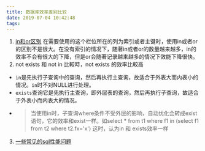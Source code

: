 ```yaml
---
title: 数据库效率差别比较
date: 2019-07-04 10:42:48
tags:
---
```

1. [in和or区别](https://www.itread01.com/content/1548957278.html)
在需要使用的这个栏位所在的列为索引或者主键时，使用in或者or的区别不是很大。在没有索引的情况下，随著in或者or的数量越来越多，in的效率不会有很大的下降，但是or会随著记录越来越多的情况下效能下降很快。
2. not exists 和 not in 比較時，not exists 的效率比較高
 - `in`是先执行子查询中的查询，然后再执行主查询，故适合于外表大而内表小的情况。`in`时不对NULL进行处理。
 - `exists`查询它是先执行主查询，即外层表的查询，然后再执行子查询，故适合于外表小而内表大的情况。
 - > 当使用in时，子查询where条件不受外层的影响，自动优化会转成exist语句，它的效率和exist一样。如select * from t1 where f1 in (select f1 from t2 where t2.fx='x') 这时，认为in 和 exists效率一样
3. [一些常见的sql性能问题](https://bigone2000.pixnet.net/blog/post/56194164-%E4%B8%80%E4%BA%9B%E5%B8%B8%E8%A6%8B%E7%9A%84sql%E6%95%88%E8%83%BD%E5%95%8F%E9%A1%8C)
